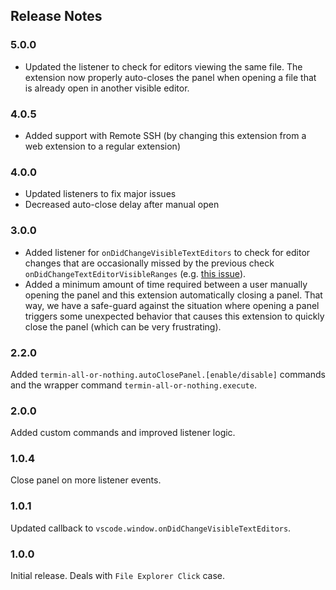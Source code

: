 ## Release Notes

### 5.0.0

- Updated the listener to check for editors viewing the same file. The extension
now properly auto-closes the panel when opening a file that is already open in
another visible editor.

### 4.0.5

- Added support with Remote SSH (by changing this extension from a web
extension to a regular extension)

### 4.0.0

- Updated listeners to fix major issues
- Decreased auto-close delay after manual open

### 3.0.0

- Added listener for `onDidChangeVisibleTextEditors` to check for editor changes that are occasionally missed by the previous check `onDidChangeTextEditorVisibleRanges` (e.g. [this issue](https://github.com/leep-frog/termin-all-or-nothing/issues/1)).
- Added a minimum amount of time required between a user manually opening the panel and this extension automatically closing a panel. That way, we have a safe-guard against the situation where opening a panel triggers some unexpected behavior that causes this extension to quickly close the panel (which can be very frustrating).

### 2.2.0

Added `termin-all-or-nothing.autoClosePanel.[enable/disable]` commands and the
wrapper command `termin-all-or-nothing.execute`.

### 2.0.0

Added custom commands and improved listener logic.

### 1.0.4

Close panel on more listener events.

### 1.0.1

Updated callback to `vscode.window.onDidChangeVisibleTextEditors`.


### 1.0.0

Initial release. Deals with `File Explorer Click` case.
